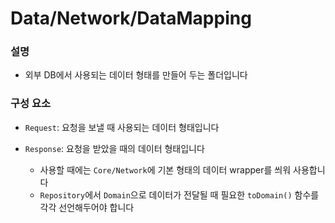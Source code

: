 #  Data/Network/DataMapping

### 설명

- 외부 DB에서 사용되는 데이터 형태를 만들어 두는 폴더입니다

### 구성 요소

- `Request`: 요청을 보낼 때 사용되는 데이터 형태입니다 

- `Response`: 요청을 받았을 때의 데이터 형태입니다
    - 사용할 때에는 `Core/Network`에 기본 형태의 데이터 wrapper를 씌워 사용합니다
    - `Repository`에서 `Domain`으로 데이터가 전달될 때 필요한 `toDomain()` 함수를 각각 선언해두어야 합니다

